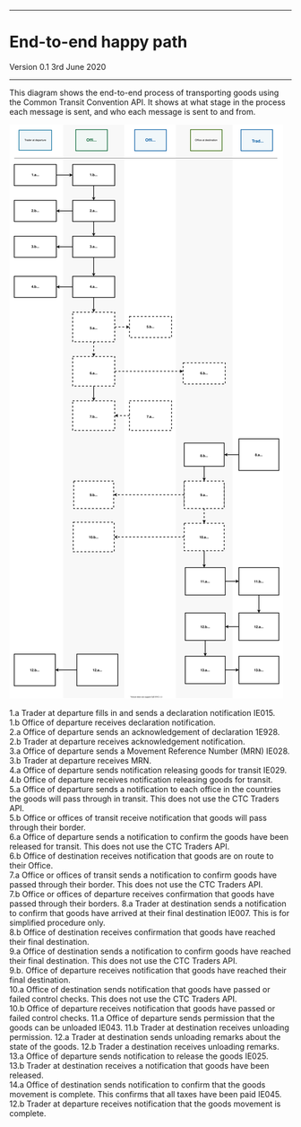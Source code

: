---
# End-to-end happy path

Version 0.1 3rd June 2020
***


This diagram shows the end-to-end process of transporting goods using the Common Transit Convention API. It shows at what stage in the process each message is sent, and who each message is sent to and from.

<img src="../figures/end-to-end-happy-path.svg"/>

1.a Trader at departure fills in and sends a declaration notification IE015.    
1.b Office of departure receives declaration notification.    
2.a Office of departure sends an acknowledgement of declaration 1E928.   
2.b Trader at departure receives acknowledgement notification.    
3.a Office of departure sends a Movement Reference Number (MRN) IE028.    
3.b Trader at departure receives MRN.   
4.a Office of departure sends notification releasing goods for transit IE029.   
4.b Office of departure receives notification releasing goods for transit.    
5.a Office of departure sends a notification to each office in the countries the goods will pass through in transit. This does not use the CTC Traders API.   
5.b Office or offices of transit receive notification that goods will pass through their border.   
6.a Office of departure sends a notification to confirm the goods have been released for transit. This does not use the CTC Traders API.    
6.b Office of destination receives notification that goods are on route to their Office.    
7.a Office or offices of transit sends a notification to confirm goods have passed through their border. This does not use the CTC Traders API.   
7.b Office or offices of departure receives confirmation that goods have passed through their borders. 
8.a Trader at destination sends a notification to confirm that goods have arrived at their final destination IE007. This is for simplified procedure only.  
8.b Office of destination receives confirmation that goods have reached their final destination.    
9.a Office of destination sends a notification to confirm goods have reached their final destination. This does not use the CTC Traders API.    
9.b. Office of departure receives notification that goods have reached their final destination.    
10.a Office of destination sends notification that goods have passed or failed control checks. This does not use the CTC Traders API.   
10.b Office of departure receives notification that goods have passed or failed control checks. 
11.a Office of departure sends permission that the goods can be unloaded IE043.
11.b Trader at destination receives unloading permission.
12.a Trader at destination sends unloading remarks about the state of the goods.
12.b Trader a destination receives unloading remarks.
13.a Office of departure sends notification to release the goods IE025.   
13.b Trader at destination receives a notification that goods have been released.   
14.a Office of destination sends notification to confirm that the goods movement is complete. This confirms that all taxes have been paid IE045.   
12.b Trader at departure receives notification that the goods movement is complete.  
